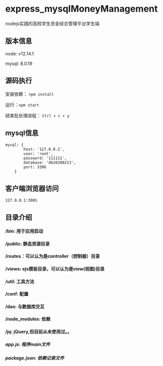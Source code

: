 # express_mysqlMoneyManagement
nodejs实践的高校学生资金综合管理平台学生端

## 版本信息
node: v12.14.1

mysql: 8.0.19

## 源码执行
安装依赖： ```npm install```

运行：```npm start```

结束批处理进程： ```Ctrl + c + y```
## mysql信息
```
mysql: {
        host: '127.0.0.1',
        user: 'root',
        password: '111111',
        database: 'db20200213', 
        port: 3306
    }
 ```
## 客户端浏览器访问
```127.0.0.1:3001```
## 目录介绍  
#### /bin: 用于应用启动
#### /public: 静态资源目录
#### /routes：可以认为是controller（控制器）目录
#### /views: ejs模板目录，可以认为是view(视图)目录

#### /util: 工具方法
#### /conf: 配置
#### /dao: 与数据库交互
#### /node_modules:  依赖
#### /jq:  jQuery,但目前从未使用过。。
##### app.js: 程序main文件
##### package.json: 依赖记录文件
